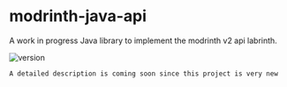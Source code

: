 
# modrinth-java-api

A work in progress Java library to implement the modrinth v2 api labrinth.

![version](https://img.shields.io/badge/Version-0.0.1%20[ALPHA]-red)

`A detailed description is coming soon since this project is very new`
